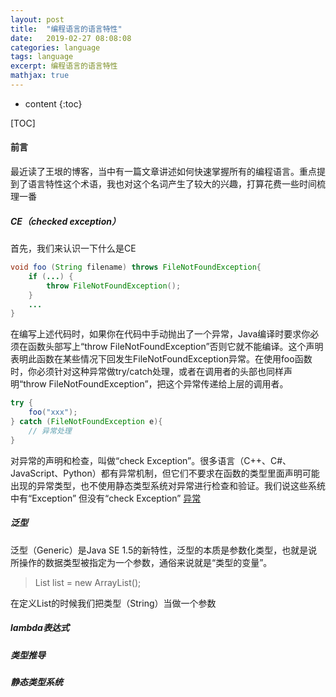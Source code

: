 ```yaml
---
layout: post
title:  "编程语言的语言特性"
date:   2019-02-27 08:08:08
categories: language
tags: language
excerpt: 编程语言的语言特性
mathjax: true
---
```


* content
{:toc}

[TOC]
#### 前言
最近读了王垠的博客，当中有一篇文章讲述如何快速掌握所有的编程语言。重点提到了语言特性这个术语，我也对这个名词产生了较大的兴趣，打算花费一些时间梳理一番
##### CE（checked exception）
首先，我们来认识一下什么是CE

```java
void foo (String filename) throws FileNotFoundException{
    if (...) {
        throw FileNotFoundException();
    }
    ...
}
```
在编写上述代码时，如果你在代码中手动抛出了一个异常，Java编译时要求你必须在函数头部写上“throw FileNotFoundException”否则它就不能编译。这个声明表明此函数在某些情况下回发生FileNotFoundException异常。在使用foo函数时，你必须针对这种异常做try/catch处理，或者在调用者的头部也同样声明“throw FileNotFoundException”，把这个异常传递给上层的调用者。
```java
try {
    foo("xxx");
} catch (FileNotFoundException e){
    // 异常处理
}
```
对异常的声明和检查，叫做“check Exception”。很多语言（C++、C#、JavaScript、Python）都有异常机制，但它们不要求在函数的类型里面声明可能出现的异常类型，也不使用静态类型系统对异常进行检查和验证。我们说这些系统中有“Exception” 但没有“check Exception”
[异常](https://app.yinxiang.com/shard/s72/nl/16065923/41e22719-0958-4bda-94f8-cef133e5c65a)

##### 泛型
泛型（Generic）是Java SE 1.5的新特性，泛型的本质是参数化类型，也就是说所操作的数据类型被指定为一个参数，通俗来说就是“类型的变量”。
>List<String> list = new ArrayList<String>();

在定义List的时候我们把类型（String）当做一个参数
##### lambda表达式

##### 类型推导

##### 静态类型系统
